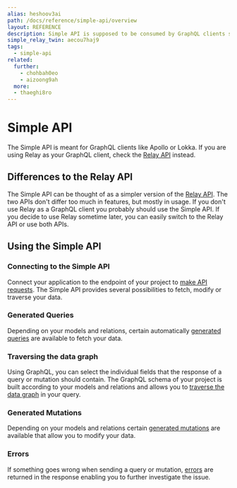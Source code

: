 ```yaml
---
alias: heshoov3ai
path: /docs/reference/simple-api/overview
layout: REFERENCE
description: Simple API is supposed to be consumed by GraphQL clients such as Meteor's Apollo, Kadira's Lokka or simpler clients like curl or plain http.
simple_relay_twin: aecou7haj9
tags:
  - simple-api
related:
  further:
    - chohbah0eo
    - aizoong9ah
  more:
  - thaeghi8ro
---
```


# Simple API

The Simple API is meant for GraphQL clients like Apollo or Lokka. If you are using Relay as your GraphQL client, check the [Relay API](!alias-aizoong9ah) instead.

## Differences to the Relay API

The Simple API can be thought of as a simpler version of the [Relay API](!alias-aizoong9ah). The two APIs don't differ too much in features, but mostly in usage. If you don't use Relay as a GraphQL client you probably should use the Simple API. If you decide to use Relay sometime later, you can easily switch to the Relay API or use both APIs.

## Using the Simple API

### Connecting to the Simple API

Connect your application to the endpoint of your project to [make API requests](!alias-koo4eevun4).
The Simple API provides several possibilities to fetch, modify or traverse your data.

### Generated Queries

Depending on your models and relations, certain automatically [generated queries](!alias-nia9nushae) are available to fetch your data.

### Traversing the data graph

Using GraphQL, you can select the individual fields that the response of a query or mutation should contain. The GraphQL schema of your project is built according to your models and relations and allows you to [traverse the data graph](!alias-aihaeph5ip) in your query.

### Generated Mutations

Depending on your models and relations certain [generated mutations](!alias-ol0yuoz6go) are available that allow you to modify your data.

### Errors

If something goes wrong when sending a query or mutation, [errors](!alias-aecou7haj9) are returned in the response enabling you to further investigate the issue.
